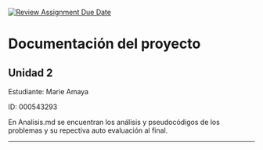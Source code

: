 [![Review Assignment Due Date](https://classroom.github.com/assets/deadline-readme-button-22041afd0340ce965d47ae6ef1cefeee28c7c493a6346c4f15d667ab976d596c.svg)](https://classroom.github.com/a/fz23fUQP)
# Documentación del proyecto
## Unidad 2

Estudiante:  Marie Amaya

ID:  000543293

En Analisis.md se encuentran los análisis y pseudocódigos de los problemas y su repectiva auto evaluación al final.

---
